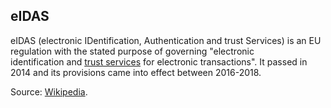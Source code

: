 ## eIDAS

<p class="c8"><span>eIDAS (electronic IDentification, Authentication and trust Services) is an </span><span>EU regulation</span><span>&nbsp;with the stated purpose of governing "</span><span>electronic identification</span><span>&nbsp;and </span><span class="c2"><a class="c3" href="#h.lob8zt6w1hh">trust services</a></span><span>&nbsp;for </span><span>electronic transactions</span><span>". It passed in 2014 and its provisions came into effect between 2016-2018.</span></p><p class="c8"><span class="c20 c9">Source: </span><span class="c2 c26 c9"><a class="c3" href="https://www.google.com/url?q=https://en.wikipedia.org/wiki/EIDAS&amp;sa=D&amp;source=editors&amp;ust=1706779842659665&amp;usg=AOvVaw2uahxHKnX8G12wfN5OWlOo">Wikipedia</a></span><span class="c13 c9">.</span></p>

